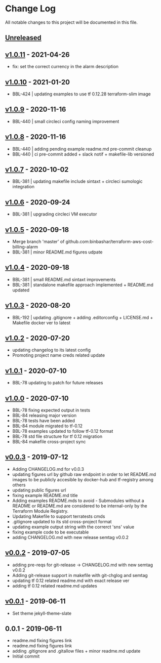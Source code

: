 # Change Log

All notable changes to this project will be documented in this file.

<a name="unreleased"></a>
## [Unreleased]



<a name="v1.0.11"></a>
## [v1.0.11] - 2021-04-26

- fix: set the correct currency in the alarm description


<a name="v1.0.10"></a>
## [v1.0.10] - 2021-01-20

- BBL-424 | updating examples to use tf 0.12.28 terraform-slim image


<a name="v1.0.9"></a>
## [v1.0.9] - 2020-11-16

- BBL-440 | small circleci config naming improvement


<a name="v1.0.8"></a>
## [v1.0.8] - 2020-11-16

- BBL-440 | adding pending example readme.md pre-commit cleanup
- BBL-440 | ci pre-commit added + slack notif + makefile-lib versioned


<a name="v1.0.7"></a>
## [v1.0.7] - 2020-10-02

- BBL-381 | updating makefile include sintaxt + circleci sumologic integration


<a name="v1.0.6"></a>
## [v1.0.6] - 2020-09-24

- BBL-381 | upgrading circleci VM executor


<a name="v1.0.5"></a>
## [v1.0.5] - 2020-09-18

- Merge branch 'master' of github.com:binbashar/terraform-aws-cost-billing-alarm
- BBL-381 | minor README.md figures udpate


<a name="v1.0.4"></a>
## [v1.0.4] - 2020-09-18

- BBL-381 | small README.md sintaxt improvements
- BBL-381 | standalone makefile approach implemented + README.md updated


<a name="v1.0.3"></a>
## [v1.0.3] - 2020-08-20

- BBL-192 | updating .gitignore + adding .editorconfig + LICENSE.md + Makefile docker ver to latest


<a name="v1.0.2"></a>
## [v1.0.2] - 2020-07-20

- updating changelog to its latest config
- Promoting project name creds related update


<a name="v1.0.1"></a>
## [v1.0.1] - 2020-07-10

- BBL-78 updating to patch for future releases


<a name="v1.0.0"></a>
## [v1.0.0] - 2020-07-10

- BBL-78 fixing expected output in tests
- BBL-84 releasing major version
- BBL-78 tests have been added
- BBL-84 module migrated to tf-0.12
- BBL-78 examples updated to follow tf-0.12 format
- BBL-78 std file structure for tf 0.12 migration
- BBL-84 makefile cross-project sync


<a name="v0.0.3"></a>
## [v0.0.3] - 2019-07-12

- Adding CHANGELOG.md for v0.0.3
- updating figures url by github raw endpoint in order to let README.md images to be publicly accesible by docker-hub and tf-registry among others
- updating public figures url
- fixing example README.md title
- Adding examples README.mds to avoid - Submodules without a README or README.md are considered to be internal-only by the Terraform Module Registry.
- Updating Makefile to support terratests cmds
- .gitignore updated to its std cross-project format
- updating example output string with the correrct 'sns' value
- fixing example code to be executable
- adding CHANGELOG.md with new release semtag v0.0.2


<a name="v0.0.2"></a>
## [v0.0.2] - 2019-07-05

- adding pre-reqs for git-release -> CHANGELOG.md with new semtag v0.0.2
- Adding git-release support in makefile with git-chglog and semtag
- updating tf 0.12 related readme.md with exact release ver
- adding tf 0.12 related readme.md updates


<a name="v0.0.1"></a>
## [v0.0.1] - 2019-06-11

- Set theme jekyll-theme-slate


<a name="0.0.1"></a>
## 0.0.1 - 2019-06-11

- readme.md fixing figures link
- readme.md fixing figures link
- adding .gitignore and .gitallow files + minor readme.md update
- Initial commit


[Unreleased]: https://github.com/binbashar/terraform-aws-cost-billing-alarm/compare/v1.0.11...HEAD
[v1.0.11]: https://github.com/binbashar/terraform-aws-cost-billing-alarm/compare/v1.0.10...v1.0.11
[v1.0.10]: https://github.com/binbashar/terraform-aws-cost-billing-alarm/compare/v1.0.9...v1.0.10
[v1.0.9]: https://github.com/binbashar/terraform-aws-cost-billing-alarm/compare/v1.0.8...v1.0.9
[v1.0.8]: https://github.com/binbashar/terraform-aws-cost-billing-alarm/compare/v1.0.7...v1.0.8
[v1.0.7]: https://github.com/binbashar/terraform-aws-cost-billing-alarm/compare/v1.0.6...v1.0.7
[v1.0.6]: https://github.com/binbashar/terraform-aws-cost-billing-alarm/compare/v1.0.5...v1.0.6
[v1.0.5]: https://github.com/binbashar/terraform-aws-cost-billing-alarm/compare/v1.0.4...v1.0.5
[v1.0.4]: https://github.com/binbashar/terraform-aws-cost-billing-alarm/compare/v1.0.3...v1.0.4
[v1.0.3]: https://github.com/binbashar/terraform-aws-cost-billing-alarm/compare/v1.0.2...v1.0.3
[v1.0.2]: https://github.com/binbashar/terraform-aws-cost-billing-alarm/compare/v1.0.1...v1.0.2
[v1.0.1]: https://github.com/binbashar/terraform-aws-cost-billing-alarm/compare/v1.0.0...v1.0.1
[v1.0.0]: https://github.com/binbashar/terraform-aws-cost-billing-alarm/compare/v0.0.3...v1.0.0
[v0.0.3]: https://github.com/binbashar/terraform-aws-cost-billing-alarm/compare/v0.0.2...v0.0.3
[v0.0.2]: https://github.com/binbashar/terraform-aws-cost-billing-alarm/compare/v0.0.1...v0.0.2
[v0.0.1]: https://github.com/binbashar/terraform-aws-cost-billing-alarm/compare/0.0.1...v0.0.1
